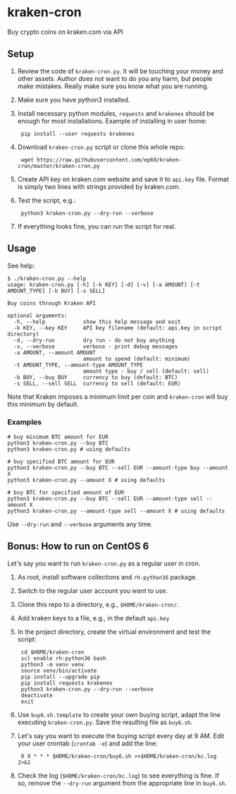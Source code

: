 # kraken-cron
Buy crypto coins on kraken.com via API

## Setup
1. Review the code of `kraken-cron.py`. It will be touching your money and other assets. Author does not want to do you any harm, but people make mistakes. Really make sure you know what you are running.
1. Make sure you have python3 installed.
1. Install necessary python modules, `requests` and `krakenex` should be enough for most installations. Example of installing in user home:

        pip install --user requests krakenex
1. Download `kraken-cron.py` script or clone this whole repo:

        wget https://raw.githubusercontent.com/ep69/kraken-cron/master/kraken-cron.py
1. Create API key on kraken.com website and save it to `api.key` file. Format is simply two lines with strings provided by kraken.com.
1. Test the script, e.g.:

        python3 kraken-cron.py --dry-run --verbose
1. If everything looks fine, you can run the script for real.

## Usage
See help:
```
$ ./kraken-cron.py --help
usage: kraken-cron.py [-h] [-k KEY] [-d] [-v] [-a AMOUNT] [-t AMOUNT_TYPE] [-b BUY] [-s SELL]

Buy coins through Kraken API

optional arguments:
  -h, --help            show this help message and exit
  -k KEY, --key KEY     API key filename (default: api.key in script directory)
  -d, --dry-run         dry run - do not buy anything
  -v, --verbose         verbose - print debug messages
  -a AMOUNT, --amount AMOUNT
                        amount to spend (default: minimum)
  -t AMOUNT_TYPE, --amount-type AMOUNT_TYPE
                        amount type - buy / sell (default: sell)
  -b BUY, --buy BUY     currency to buy (default: BTC)
  -s SELL, --sell SELL  currency to sell (default: EUR)
```

Note that Kraken imposes a minimum limit per coin and `kraken-cron` will buy this minimum by default.

### Examples
```
# buy minimum BTC amount for EUR
python3 kraken-cron.py --buy BTC
python3 kraken-cron.py # using defaults

# buy specified BTC amount for EUR
python3 kraken-cron.py --buy BTC --sell EUR --amount-type buy --amount X
python3 kraken-cron.py --amount X # using defaults

# buy BTC for specified amount of EUR
python3 kraken-cron.py --buy BTC --sell EUR --amount-type sell --amount X
python3 kraken-cron.py --amount-type sell --amount X # using defaults
```
Use `--dry-run` and `--verbose` arguments any time.


## Bonus: How to run on CentOS 6

Let's say you want to run `kraken-cron.py` as a regular user in cron.

1. As root, install software collections and `rh-python36` package.
1. Switch to the regular user account you want to use.
1. Clone this repo to a directory, e.g., `$HOME/kraken-cron/`.
1. Add kraken keys to a file, e.g., in the default `api.key`
1. In the project directory, create the virtual environment and test the script:

        cd $HOME/kraken-cron
        scl enable rh-python36 bash
        python3 -m venv venv
        source venv/bin/activate
        pip install --upgrade pip
        pip install requests krakenex
        python3 kraken-cron.py --dry-run --verbose
        deactivate
        exit
1. Use `buy6.sh.template` to create your own buying script, adapt the line executing `kraken-cron.py`. Save the resulting file as `buy6.sh`.
1. Let's say you want to execute the buying script every day at 9 AM. Edit your user crontab (`crontab -e`) and add the line:

        0 9 * * * $HOME/kraken-cron/buy6.sh >>$HOME/kraken-cron/kc.log 2>&1
1. Check the log (`$HOME/kraken-cron/kc.log`) to see everything is fine. If so, remove the `--dry-run` argument from the appropriate line in `buy6.sh`.
